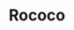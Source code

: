 ---
layout: media
title: "Rococo"
excerpt:
categories: visual
ads: false
share: false
image:
  id: 24461355416
---